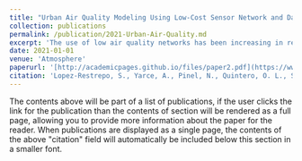 ```yaml
---
title: "Urban Air Quality Modeling Using Low-Cost Sensor Network and Data Assimilation in the Aburrá Valley, Colombia"
collection: publications
permalink: /publication/2021-Urban-Air-Quality.md
excerpt: 'The use of low air quality networks has been increasing in recent years to study urban pollution dynamics. Here we show the evaluation of the operational Aburrá Valley’s low-cost network against the official monitoring network. The results show that the PM2.5 low-cost measurements are very close to those observed by the official network. Additionally, the low-cost allows a higher spatial representation of the concentrations across the valley. We integrate low-cost observations with the chemical transport model Long Term Ozone Simulation-European Operational Smog (LOTOS-EUROS) using data assimilation. Two different configurations of the low-cost network were assimilated: using the whole low-cost network (255 sensors), and a high-quality selection using just the sensors with a correlation factor greater than 0.8 with respect to the official network (115 sensors). The official stations were also assimilated to compare the more dense low-cost network’s impact on the model performance. Both simulations assimilating the low-cost model outperform the model without assimilation and assimilating the official network. The capability to issue warnings for pollution events is also improved by assimilating the low-cost network with respect to the other simulations. Finally, the simulation using the high-quality configuration has lower error values than using the complete low-cost network, showing that it is essential to consider the quality and location and not just the total number of sensors. Our results suggest that with the current advance in low-cost sensors, it is possible to improve model performance with low-cost network data assimilation.'
date: 2021-01-01
venue: 'Atmosphere'
paperurl: '[http://academicpages.github.io/files/paper2.pdf](https://www.mdpi.com/2073-4433/12/1/91)'
citation: 'Lopez-Restrepo, S., Yarce, A., Pinel, N., Quintero, O. L., Segers, A., & Heemink, A. W. (2021). Urban air quality modeling using low-cost sensor network and data assimilation in the aburrá valley, colombia. Atmosphere, 12(1), 91.'
---
```


The contents above will be part of a list of publications, if the user clicks the link for the publication than the contents of section will be rendered as a full page, allowing you to provide more information about the paper for the reader. When publications are displayed as a single page, the contents of the above "citation" field will automatically be included below this section in a smaller font.

